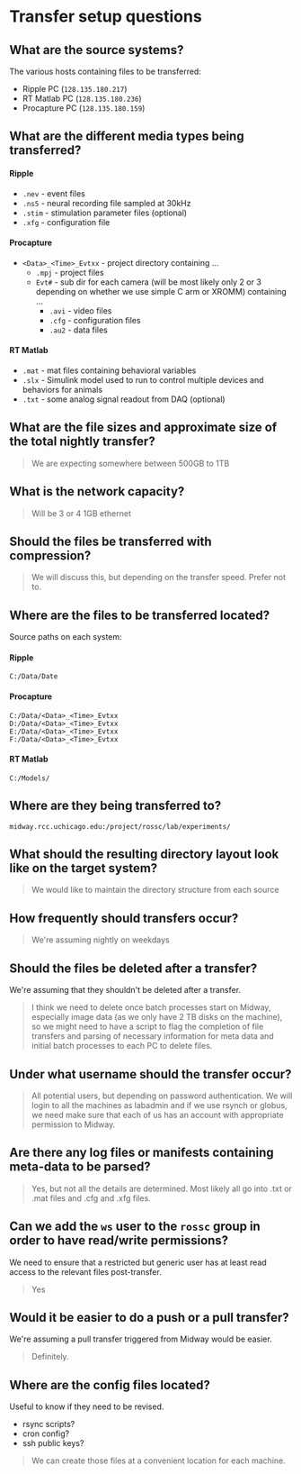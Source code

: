 # Transfer setup questions


## What are the source systems?

The various hosts containing files to be transferred:

* Ripple PC (`128.135.180.217`)
* RT Matlab PC (`128.135.180.236`)
* Procapture PC (`128.135.180.159`)


## What are the different media types being transferred?

#### Ripple

* `.nev` - event files
* `.ns5` - neural recording file sampled at 30kHz
* `.stim` - stimulation parameter files (optional)
* `.xfg` - configuration file

#### Procapture 

* `<Data>_<Time>_Evtxx` - project directory containing ...
  * `.mpj` - project files
  * `Evt#` -  sub dir for each camera (will be most likely only 2 or 3 depending on whether we use simple C arm or XROMM) containing ...
    * `.avi` - video files
    * `.cfg` - configuration files
    * `.au2` - data files

#### RT Matlab

* `.mat` - mat files containing behavioral variables
* `.slx` - Simulink model used to run to control multiple devices and behaviors for animals
* `.txt` - some analog signal readout from DAQ (optional)


## What are the file sizes and approximate size of the total nightly transfer?

> We are expecting somewhere between 500GB to 1TB


## What is the network capacity?

> Will be 3 or 4 1GB ethernet 


## Should the files be transferred with compression?

> We will discuss this, but depending on the transfer speed. Prefer not to.


## Where are the files to be transferred located?

Source paths on each system:

#### Ripple

    C:/Data/Date 

#### Procapture

    C:/Data/<Data>_<Time>_Evtxx
    D:/Data/<Data>_<Time>_Evtxx
    E:/Data/<Data>_<Time>_Evtxx
    F:/Data/<Data>_<Time>_Evtxx

#### RT Matlab 

    C:/Models/


## Where are they being transferred to?

`midway.rcc.uchicago.edu:/project/rossc/lab/experiments/`


## What should the resulting directory layout look like on the target system?

> We would like to maintain the directory structure from each source 


## How frequently should transfers occur?

> We're assuming nightly on weekdays 


## Should the files be deleted after a transfer?

We're assuming that they shouldn't be deleted after a transfer.

> I think we need to delete once batch processes start on Midway, especially image data (as we only have 2 TB disks on the machine), so we might need to have a script to flag the completion of file transfers and parsing of necessary information for meta data and initial batch processes to each PC to delete files. 


## Under what username should the transfer occur?

> All potential users, but depending on password authentication. We will login to all the machines as labadmin and if we use rsynch or globus, we need make sure that each of us has an account with appropriate permission to Midway. 


## Are there any log files or manifests containing meta-data to be parsed?

> Yes, but not all the details are determined. Most likely all go into .txt or .mat files and .cfg and .xfg files. 


## Can we add the `ws` user to the `rossc` group in order to have read/write permissions?

We need to ensure that a restricted but generic user has at least read access
to the relevant files post-transfer.

> Yes 


## Would it be easier to do a push or a pull transfer?

We're assuming a pull transfer triggered from Midway would be easier.

> Definitely. 


## Where are the config files located?

Useful to know if they need to be revised.

* rsync scripts?
* cron config?
* ssh public keys?

> We can create those files at a convenient location for each machine. 
